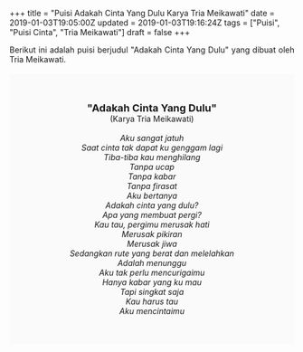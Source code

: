+++
title = "Puisi Adakah Cinta Yang Dulu Karya Tria Meikawati"
date = 2019-01-03T19:05:00Z
updated = 2019-01-03T19:16:24Z
tags = ["Puisi", "Puisi Cinta", "Tria Meikawati"]
draft = false
+++

<div dir="ltr" style="text-align: left;" trbidi="on"><div style="text-align: justify;">Berikut ini adalah puisi berjudul "Adakah Cinta Yang Dulu" yang dibuat oleh Tria Meikawati.</div><br /><div style="background: #FAFAFA; font-size: 14px; height: auto; margin: 0 auto; padding: 50px; text-align: center; width: auto;"><span style="font-size: 18px;"><b>"Adakah Cinta Yang Dulu"</b></span><br />(Karya Tria Meikawati)<br /><br /><i>Aku sangat jatuh<br />Saat cinta tak dapat ku genggam lagi<br />Tiba-tiba kau menghilang<br />Tanpa ucap<br />Tanpa kabar<br />Tanpa firasat<br />Aku bertanya<br />Adakah cinta yang dulu?<br />Apa yang membuat pergi?<br />Kau tau, pergimu merusak hati<br />Merusak pikiran<br />Merusak jiwa<br />Sedangkan rute yang berat dan melelahkan<br />Adalah menunggu<br />Aku tak perlu mencurigaimu<br />Hanya kabar yang ku mau<br />Tapi singkat saja<br />Kau harus tau<br />Aku mencintaimu</i> </div></div>
